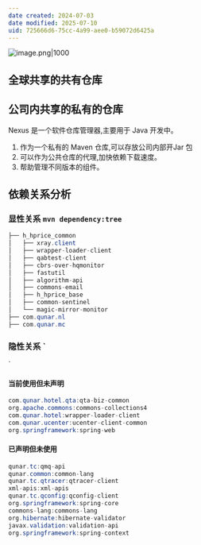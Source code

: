 ```yaml
---
date created: 2024-07-03
date modified: 2025-07-10
uid: 725666d6-75cc-4a99-aee0-b59072d6425a
---
```


![image.png|1000](https://imagehosting4picgo.oss-cn-beijing.aliyuncs.com/imagehosting/fix-dir%2Fpicgo%2Fpicgo-clipboard-images%2F2024%2F07%2F03%2F15-07-20-2317aa337084a11cf816a1c37968b75a-20240703150719-1f22aa.png)

## 全球共享的共有仓库

## 公司内共享的私有的仓库

Nexus 是一个软件仓库管理器,主要用于 Java 开发中。

1. 作为一个私有的 Maven 仓库,可以存放公司内部开Jar 包
2. 可以作为公共仓库的代理,加快依赖下载速度。
3. 帮助管理不同版本的组件。

## 依赖关系分析

### 显性关系 `mvn dependency:tree`

```Java
├── h_hprice_common
│   ├── xray.client
│   ├── wrapper-loader-client
│   ├── qabtest-client
│   ├── cbrs-over-hqmonitor
│   ├── fastutil
│   ├── algorithm-api
│   ├── commons-email
│   ├── h_hprice_base
│   ├── common-sentinel
│   └── magic-mirror-monitor
├── com.qunar.nl
├── com.qunar.mc
```

### 隐性关系 `

`

#### 当前使用但未声明

```Java
com.qunar.hotel.qta:qta-biz-common
org.apache.commons:commons-collections4
com.qunar.hotel:wrapper-loader-client
com.qunar.ucenter:ucenter-client-common
org.springframework:spring-web

```

#### 已声明但未使用

```Java
qunar.tc:qmq-api
qunar.common:common-lang
qunar.tc.qtracer:qtracer-client
xml-apis:xml-apis
qunar.tc.qconfig:qconfig-client
org.springframework:spring-core
commons-lang:commons-lang
org.hibernate:hibernate-validator
javax.validation:validation-api
org.springframework:spring-context
```
